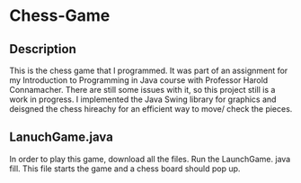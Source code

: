 # Chess-Game

## Description
This is the chess game that I programmed. It was part of an assignment for my Introduction to Programming in Java course with Professor Harold Connamacher. There are still some issues with it, so this project still is a work in progress. I implemented the Java Swing library for graphics and deisgned the chess hireachy for an efficient way to move/ check the pieces. 

## LanuchGame.java
In order to play this game, download all the files. Run the LaunchGame. java fill. This file starts the game and a chess board should pop up. 
